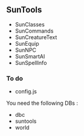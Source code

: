 ## SunTools
* SunClasses
* SunCommands
* SunCreatureText
* SunEquip
* SunNPC
* SunSmartAI
* SunSpellInfo

### To do
* config.js

You need the following DBs :
* dbc
* suntools
* world